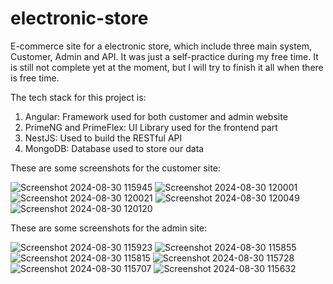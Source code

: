 # electronic-store

E-commerce site for a electronic store, which include three main system, Customer, Admin and API. It was just a self-practice during my free time. It is still not complete yet at the moment, but I will try to finish it all when there is free time.

The tech stack for this project is:
1. Angular: Framework used for both customer and admin website
2. PrimeNG and PrimeFlex: UI Library used for the frontend part
3. NestJS: Used to build the RESTful API
4. MongoDB: Database used to store our data

These are some screenshots for the customer site:

![Screenshot 2024-08-30 115945](https://github.com/user-attachments/assets/b38463ca-e402-4ac3-b604-7a18f9b1670b)
![Screenshot 2024-08-30 120001](https://github.com/user-attachments/assets/2dfc0a25-f9b4-4352-b3e7-4fa5e6a3d67e)
![Screenshot 2024-08-30 120021](https://github.com/user-attachments/assets/b44e935e-843f-4931-a258-1eb886109d12)
![Screenshot 2024-08-30 120049](https://github.com/user-attachments/assets/c39747c9-ef9d-45df-984b-640b96423c7c)
![Screenshot 2024-08-30 120120](https://github.com/user-attachments/assets/8c433c8f-88de-4725-9eb5-9c29a8dfb405)



These are some screenshots for the admin site:

![Screenshot 2024-08-30 115923](https://github.com/user-attachments/assets/d9b5220b-05ef-4793-b441-9dd3e98e9073)
![Screenshot 2024-08-30 115855](https://github.com/user-attachments/assets/e691450a-7cf7-4acd-ab23-4fe2196c9dd6)
![Screenshot 2024-08-30 115815](https://github.com/user-attachments/assets/3a3323c0-ac05-4d49-98b9-246b0dfad79d)
![Screenshot 2024-08-30 115728](https://github.com/user-attachments/assets/1e4cb7cb-4d33-4066-9d36-b200055165c2)
![Screenshot 2024-08-30 115707](https://github.com/user-attachments/assets/87e98373-4359-4608-912c-a659b605b56e)
![Screenshot 2024-08-30 115632](https://github.com/user-attachments/assets/59774fd1-79aa-4acf-9072-f30371bec226)
